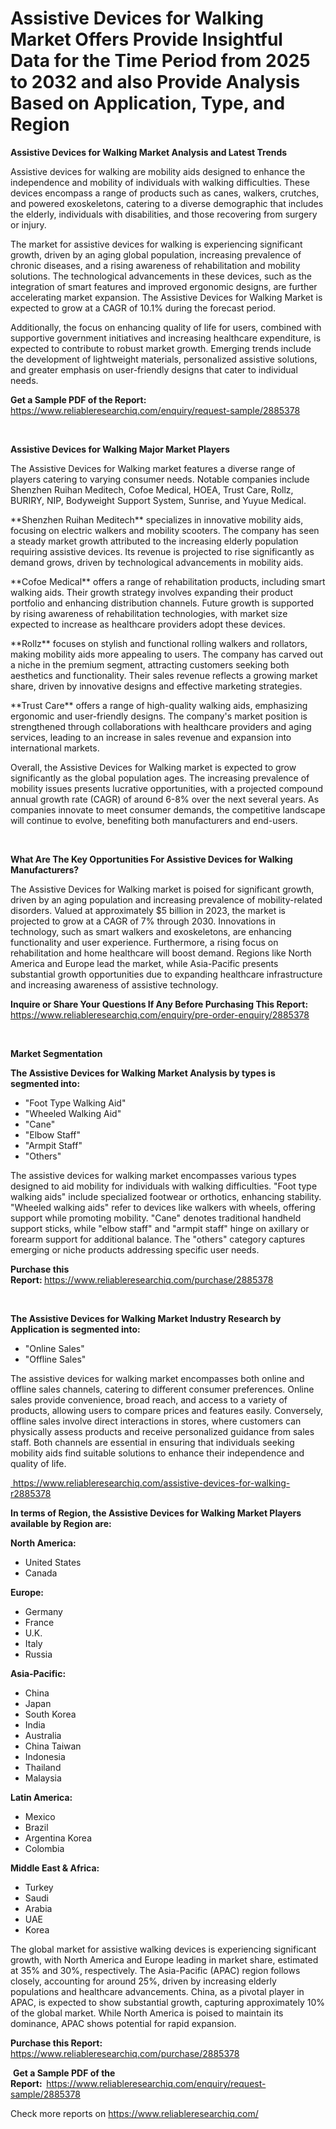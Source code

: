 <p><h1>Assistive Devices for Walking Market Offers Provide Insightful Data for the Time Period from 2025 to 2032 and also Provide Analysis Based on Application, Type, and Region</h1></p><p><strong>Assistive Devices for Walking Market Analysis and Latest Trends</strong></p>
<p><p>Assistive devices for walking are mobility aids designed to enhance the independence and mobility of individuals with walking difficulties. These devices encompass a range of products such as canes, walkers, crutches, and powered exoskeletons, catering to a diverse demographic that includes the elderly, individuals with disabilities, and those recovering from surgery or injury.</p><p>The market for assistive devices for walking is experiencing significant growth, driven by an aging global population, increasing prevalence of chronic diseases, and a rising awareness of rehabilitation and mobility solutions. The technological advancements in these devices, such as the integration of smart features and improved ergonomic designs, are further accelerating market expansion. The Assistive Devices for Walking Market is expected to grow at a CAGR of 10.1% during the forecast period. </p><p>Additionally, the focus on enhancing quality of life for users, combined with supportive government initiatives and increasing healthcare expenditure, is expected to contribute to robust market growth. Emerging trends include the development of lightweight materials, personalized assistive solutions, and greater emphasis on user-friendly designs that cater to individual needs.</p></p>
<p><strong>Get a Sample PDF of the Report:&nbsp;</strong> <a href="https://www.reliableresearchiq.com/enquiry/request-sample/2885378?utm_campaign=3027&utm_medium=2&utm_source=Github&utm_content=ia&utm_term=13032025&utm_id=assistive-devices-for-walking">https://www.reliableresearchiq.com/enquiry/request-sample/2885378</a></p>
<p>&nbsp;</p>
<p><strong>Assistive Devices for Walking Major Market Players</strong></p>
<p><p>The Assistive Devices for Walking market features a diverse range of players catering to varying consumer needs. Notable companies include Shenzhen Ruihan Meditech, Cofoe Medical, HOEA, Trust Care, Rollz, BURIRY, NIP, Bodyweight Support System, Sunrise, and Yuyue Medical.</p><p>**Shenzhen Ruihan Meditech** specializes in innovative mobility aids, focusing on electric walkers and mobility scooters. The company has seen a steady market growth attributed to the increasing elderly population requiring assistive devices. Its revenue is projected to rise significantly as demand grows, driven by technological advancements in mobility aids.</p><p>**Cofoe Medical** offers a range of rehabilitation products, including smart walking aids. Their growth strategy involves expanding their product portfolio and enhancing distribution channels. Future growth is supported by rising awareness of rehabilitation technologies, with market size expected to increase as healthcare providers adopt these devices.</p><p>**Rollz** focuses on stylish and functional rolling walkers and rollators, making mobility aids more appealing to users. The company has carved out a niche in the premium segment, attracting customers seeking both aesthetics and functionality. Their sales revenue reflects a growing market share, driven by innovative designs and effective marketing strategies.</p><p>**Trust Care** offers a range of high-quality walking aids, emphasizing ergonomic and user-friendly designs. The company's market position is strengthened through collaborations with healthcare providers and aging services, leading to an increase in sales revenue and expansion into international markets.</p><p>Overall, the Assistive Devices for Walking market is expected to grow significantly as the global population ages. The increasing prevalence of mobility issues presents lucrative opportunities, with a projected compound annual growth rate (CAGR) of around 6-8% over the next several years. As companies innovate to meet consumer demands, the competitive landscape will continue to evolve, benefiting both manufacturers and end-users.</p></p>
<p>&nbsp;</p>
<p><strong>What Are The Key Opportunities For Assistive Devices for Walking Manufacturers?</strong></p>
<p><p>The Assistive Devices for Walking market is poised for significant growth, driven by an aging population and increasing prevalence of mobility-related disorders. Valued at approximately $5 billion in 2023, the market is projected to grow at a CAGR of 7% through 2030. Innovations in technology, such as smart walkers and exoskeletons, are enhancing functionality and user experience. Furthermore, a rising focus on rehabilitation and home healthcare will boost demand. Regions like North America and Europe lead the market, while Asia-Pacific presents substantial growth opportunities due to expanding healthcare infrastructure and increasing awareness of assistive technology.</p></p>
<p><strong>Inquire or Share Your Questions If Any Before Purchasing This Report:</strong> <a href="https://www.reliableresearchiq.com/enquiry/pre-order-enquiry/2885378?utm_campaign=3027&utm_medium=2&utm_source=Github&utm_content=ia&utm_term=13032025&utm_id=assistive-devices-for-walking">https://www.reliableresearchiq.com/enquiry/pre-order-enquiry/2885378</a></p>
<p>&nbsp;</p>
<p><strong>Market Segmentation</strong></p>
<p><strong>The Assistive Devices for Walking Market Analysis by types is segmented into:</strong></p>
<p><ul><li>"Foot Type Walking Aid"</li><li>"Wheeled Walking Aid"</li><li>"Cane"</li><li>"Elbow Staff"</li><li>"Armpit Staff"</li><li>"Others"</li></ul></p>
<p><p>The assistive devices for walking market encompasses various types designed to aid mobility for individuals with walking difficulties. "Foot type walking aids" include specialized footwear or orthotics, enhancing stability. "Wheeled walking aids" refer to devices like walkers with wheels, offering support while promoting mobility. "Cane" denotes traditional handheld support sticks, while "elbow staff" and "armpit staff" hinge on axillary or forearm support for additional balance. The "others" category captures emerging or niche products addressing specific user needs.</p></p>
<p><strong>Purchase this Report:&nbsp;</strong><a href="https://www.reliableresearchiq.com/purchase/2885378?utm_campaign=3027&utm_medium=2&utm_source=Github&utm_content=ia&utm_term=13032025&utm_id=assistive-devices-for-walking">https://www.reliableresearchiq.com/purchase/2885378</a></p>
<p>&nbsp;</p>
<p><strong>The Assistive Devices for Walking Market Industry Research by Application is segmented into:</strong></p>
<p><ul><li>"Online Sales"</li><li>"Offline Sales"</li></ul></p>
<p><p>The assistive devices for walking market encompasses both online and offline sales channels, catering to different consumer preferences. Online sales provide convenience, broad reach, and access to a variety of products, allowing users to compare prices and features easily. Conversely, offline sales involve direct interactions in stores, where customers can physically assess products and receive personalized guidance from sales staff. Both channels are essential in ensuring that individuals seeking mobility aids find suitable solutions to enhance their independence and quality of life.</p></p>
<p><a href="https://www.reliableresearchiq.com/assistive-devices-for-walking-r2885378?utm_campaign=3027&utm_medium=2&utm_source=Github&utm_content=ia&utm_term=13032025&utm_id=assistive-devices-for-walking">&nbsp;https://www.reliableresearchiq.com/assistive-devices-for-walking-r2885378</a></p>
<p><strong>In terms of Region, the Assistive Devices for Walking Market Players available by Region are:</strong></p>
<p>
    <p> <strong> North America: </strong>
        <ul>
            <li>United States</li>
            <li>Canada</li>
        </ul>
        </p> 
    <p> <strong> Europe: </strong>
        <ul>
            <li>Germany</li>
            <li>France</li>
            <li>U.K.</li>
            <li>Italy</li>
            <li>Russia</li>
        </ul>
        </p> 
    <p> <strong> Asia-Pacific: </strong>
        <ul>
            <li>China</li>
            <li>Japan</li>
            <li>South Korea</li>
            <li>India</li>
            <li>Australia</li>
            <li>China Taiwan</li>
            <li>Indonesia</li>
            <li>Thailand</li>
            <li>Malaysia</li>
        </ul>
        </p> 
    <p> <strong> Latin America: </strong>
        <ul>
            <li>Mexico</li>
            <li>Brazil</li>
            <li>Argentina Korea</li>
            <li>Colombia</li>
        </ul>
        </p> 
    <p> <strong> Middle East & Africa: </strong>
        <ul>
            <li>Turkey</li>
            <li>Saudi</li>
            <li>Arabia</li>
            <li>UAE</li>
            <li>Korea</li>
        </ul>
    </p>
    </p>
<p><p>The global market for assistive walking devices is experiencing significant growth, with North America and Europe leading in market share, estimated at 35% and 30%, respectively. The Asia-Pacific (APAC) region follows closely, accounting for around 25%, driven by increasing elderly populations and healthcare advancements. China, as a pivotal player in APAC, is expected to show substantial growth, capturing approximately 10% of the global market. While North America is poised to maintain its dominance, APAC shows potential for rapid expansion.</p></p>
<p><strong>Purchase this Report: </strong><a href="https://www.reliableresearchiq.com/purchase/2885378?utm_campaign=3027&utm_medium=2&utm_source=Github&utm_content=ia&utm_term=13032025&utm_id=assistive-devices-for-walking">https://www.reliableresearchiq.com/purchase/2885378</a></p>
<p>&nbsp;<strong>Get a Sample PDF of the Report:&nbsp;&nbsp;</strong><a href="https://www.reliableresearchiq.com/enquiry/request-sample/2885378?utm_campaign=3027&utm_medium=2&utm_source=Github&utm_content=ia&utm_term=13032025&utm_id=assistive-devices-for-walking">https://www.reliableresearchiq.com/enquiry/request-sample/2885378</a></p>
<p><strong></strong></p>
<p>Check more reports on <a href="https://www.reliableresearchiq.com/?utm_campaign=3027&utm_medium=2&utm_source=Github&utm_content=ia&utm_term=13032025&utm_id=assistive-devices-for-walking">https://www.reliableresearchiq.com/</a></p>